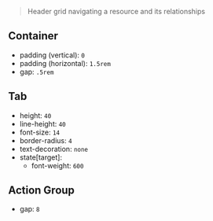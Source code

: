 > Header grid navigating a resource and its relationships

## Container

- padding (vertical): `0`
- padding (horizontal): `1.5rem`
- gap: `.5rem`

## Tab

- height: `40`
- line-height: `40`
- font-size: `14`
- border-radius: `4`
- text-decoration: `none`
- state[target]:
  - font-weight: `600`

## Action Group

- gap: `8`
